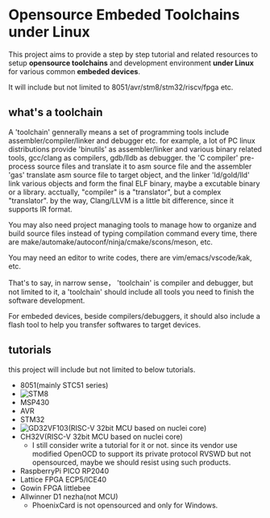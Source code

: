 # Opensource Embeded Toolchains under Linux
This project aims to provide a step by step tutorial and related resources to setup **opensource toolchains** and development environment **under Linux** for various common **embeded devices**. 

It will include but not limited to 8051/avr/stm8/stm32/riscv/fpga etc.

## what's a toolchain
A 'toolchain' gennerally means a set of programming tools include assembler/compiler/linker and debugger etc. for example, a lot of PC linux distributions provide 'binutils' as assembler/linker and various binary related tools, gcc/clang as compilers, gdb/lldb as debugger. the 'C compiler' pre-process source files and translate it to asm source file and the assembler 'gas' translate asm source file to target object, and the linker 'ld/gold/lld' link various objects and form the final ELF binary, maybe a excutable binary or a library. acctually, "compiler" is a "translator", but a complex "translator". by the way, Clang/LLVM is a little bit difference, since it supports IR format.

You may also need project managing tools to manage how to organize and build source files instead of typing compilation command every time, there are make/automake/autoconf/ninja/cmake/scons/meson, etc.

You may need an editor to write codes, there are vim/emacs/vscode/kak, etc.

That's to say, in narrow sense， 'toolchain' is compiler and debugger, but not limited to it, a 'toolchain' should include all tools you need to finish the software development. 

For embeded devices, beside compilers/debuggers, it should also include a flash tool to help you transfer softwares to target devices.


## tutorials
this project will include but not limited to below tutorials.
- 8051(mainly STC51 series)
- ![STM8](https://github.com/cjacker/opensource-toolchain-stm8)
- MSP430
- AVR
- STM32
- ![GD32VF103(RISC-V 32bit MCU based on nuclei core)](https://github.com/cjacker/opensource-toolchain-gd32vf103)
- CH32V(RISC-V 32bit MCU based on nuclei core)
  - I still consider write a tutorial for it or not. since its vendor use modified OpenOCD to support its private protocol RVSWD but not opensourced, maybe we should resist using such products.
- RaspberryPi PICO RP2040
- Lattice FPGA ECP5/ICE40
- Gowin FPGA littlebee
- Allwinner D1 nezha(not MCU)
  - PhoenixCard is not opensourced and only for Windows.
